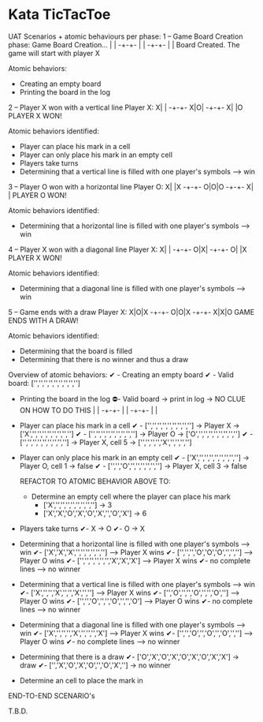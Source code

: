 # Kata TicTacToe
UAT Scenarios + atomic behaviours per phase:
1 – Game Board Creation phase:
Game Board Creation…
| |
-+-+-
| |
-+-+-
| |
Board Created.
The game will start with player X

Atomic behaviors:
- Creating an empty board
- Printing the board in the log

2 – Player X won with a vertical line
Player X:
X| |
-+-+-
X|O|
-+-+-
X| |O
PLAYER X WON!

Atomic behaviors identified:
- Player can place his mark in a cell
- Player can only place his mark in an empty cell
- Players take turns
- Determining that a vertical line is filled with one player's symbols --> win

3 – Player O won with a horizontal line
Player O:
X| |X
-+-+-
O|O|O
-+-+-
X| |
PLAYER O WON!

Atomic behaviors identified:
- Determining that a horizontal line is filled with one player's symbols --> win

4 – Player X won with a diagonal line
Player X:
X| |
-+-+-
O|X|
-+-+-
O| |X
PLAYER X WON!

Atomic behaviors identified:
- Determining that a diagonal line is filled with one player's symbols --> win

5 – Game ends with a draw
Player X:
X|O|X
-+-+-
O|O|X
-+-+-
X|X|O
GAME ENDS WITH A DRAW!

Atomic behaviors identified:
- Determining that the board is filled
- Determining that there is no winner and thus a draw


Overview of atomic behaviors:
✔ - Creating an empty board
    ✔ - Valid board: ['','','','','','','','','']

- Printing the board in the log
⛔- Valid board -> print in log -> NO CLUE ON HOW TO DO THIS
                    | |
                    -+-+-
                    | |
                    -+-+-
                    | |

- Player can place his mark in a cell
   ✔ - ['','','','','','','','',''] -> Player X -> ['X','','','','','','','','']
   ✔ - ['','','','','','','','',''] -> Player O -> ['O','','','','','','','','']
   ✔ - ['','','','','','','','',''] -> Player X, cell 5 -> ['','','','','X','','','','']

- Player can only place his mark in an empty cell
   ✔ - ['X','','','','','','','',''] -> Player O, cell 1 -> false
   ✔ - ['','','O','','','','','',''] -> Player X, cell 3 -> false

   REFACTOR TO ATOMIC BEHAVIOR ABOVE TO:
    - Determine an empty cell where the player can place his mark
        - ['X','','','','','','','',''] -> 3
        - ['X','X','O','X','O','X','','O','X'] -> 6

- Players take turns
    ✔- X -> O
    ✔- O -> X

- Determining that a horizontal line is filled with one player's symbols --> win
    ✔- ['X','X','X','','','','','',''] --> Player X wins
    ✔- ['','','','O','O','O','','',''] --> Player O wins
    ✔- ['','','','','','','X','X','X'] --> Player X wins
    ✔- no complete lines --> no winner

- Determining that a vertical line is filled with one player's symbols --> win
    ✔- ['X','','','X','','','X','',''] --> Player X wins
    ✔- ['','O','','','O','','','O',''] --> Player O wins
    ✔- ['','','O','','','O','','','O'] --> Player O wins
    ✔- no complete lines --> no winner

- Determining that a diagonal line is filled with one player's symbols --> win
    ✔- ['X','','','','X','','','','X'] --> Player X wins
    ✔- ['','','O','','O','','O','',''] --> Player O wins
    ✔- no complete lines --> no winner

- Determining that there is a draw
    ✔- ['O','X','O','X','O','X','O','X','X'] -> draw
    ✔- ['','X','O','X','O','','O','X',''] -> no winner 

- Determine an cell to place the mark in 

END-TO-END SCENARIO's

T.B.D.